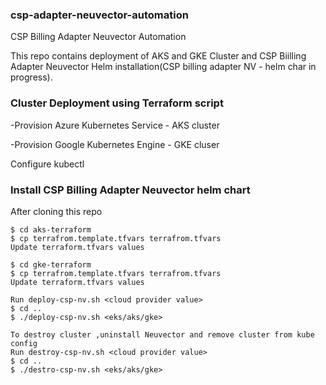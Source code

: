 ### csp-adapter-neuvector-automation 
CSP Billing Adapter Neuvector Automation

This repo contains deployment of AKS and GKE Cluster and CSP Biilling Adapter Neuvector Helm installation(CSP billing adapter NV - helm char in progress).

### Cluster Deployment using Terraform script
-Provision Azure Kubernetes Service - AKS cluster 

-Provision Google Kubernetes Engine - GKE cluser

Configure kubectl

### Install CSP Billing Adapter Neuvector helm chart

After cloning this repo
```
$ cd aks-terraform 
$ cp terrafrom.template.tfvars terrafrom.tfvars
Update terraform.tfvars values 

$ cd gke-terraform 
$ cp terrafrom.template.tfvars terrafrom.tfvars
Update terraform.tfvars values 

Run deploy-csp-nv.sh <cloud provider value>
$ cd ..
$ ./deploy-csp-nv.sh <eks/aks/gke>

To destroy cluster ,uninstall Neuvector and remove cluster from kube config
Run destroy-csp-nv.sh <cloud provider value>
$ cd ..
$ ./destro-csp-nv.sh <eks/aks/gke>
